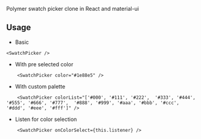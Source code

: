 Polymer swatch picker clone in React and material-ui

## Usage

- Basic

```Jsx
<SwatchPicker />
```

- With pre selected color

```Jsx
    <SwatchPicker color="#1e88e5" />
```

- With custom palette

```Jsx
    <SwatchPicker colorList="['#000', '#111', '#222',  '#333', '#444', '#555', '#666', '#777',  '#888', '#999', '#aaa', '#bbb', '#ccc',  '#ddd', '#eee', '#fff']" />
```

- Listen for color selection

```Jsx
    <SwatchPicker onColorSelect={this.listener} />
```
